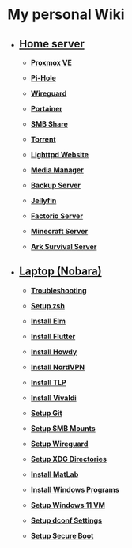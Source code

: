 # My personal Wiki

- ## [Home server](./homeserver/README.md)

  - **[Proxmox VE](./homeserver/proxmox.md)**

  - **[Pi-Hole](./homeserver/pi-hole.md)**

  - **[Wireguard](./homeserver/wireguard.md)**

  - **[Portainer](./homeserver/portainer.md)**

  - **[SMB Share](./homeserver/portainer.md)**

  - **[Torrent](./homeserver/portainer.md)**

  - **[Lighttpd Website](./homeserver/lighttpd-website.md)**

  - **[Media Manager](./homeserver/media-manager.md)**

  - **[Backup Server](./homeserver/backup-server.md)**

  - **[Jellyfin](./homeserver/jellyfin.md)**

  - **[Factorio Server](./homeserver/factorio-server.md)**

  - **[Minecraft Server](./homeserver/minecraft-server.md)**

  - **[Ark Survival Server](./homeserver/ark-survival-server.md)**

- ## [Laptop (Nobara)](./laptop-nobara/README.md)

  - **[Troubleshooting](./laptop-nobara/troubleshooting.md)**

  - **[Setup zsh](./laptop-nobara/zsh.md)**

  - **[Install Elm](./laptop-nobara/elm.md)**

  - **[Install Flutter](./laptop-nobara/flutter.md)**

  - **[Install Howdy](./laptop-nobara/howdy.md)**

  - **[Install NordVPN](./laptop-nobara/nordvpn.md)**

  - **[Install TLP](./laptop-nobara/tlp.md)**

  - **[Install Vivaldi](./laptop-nobara/tlp.md)**

  - **[Setup Git](./laptop-nobara/git.md)**

  - **[Setup SMB Mounts](./laptop-nobara/smb-mounts.md)**

  - **[Setup Wireguard](./laptop-nobara/wireguard.md)**

  - **[Setup XDG Directories](./laptop-nobara/xdg-directories.md)**

  - **[Install MatLab](./laptop-nobara/matlab.md)**

  - **[Install Windows Programs](./laptop-nobara/windows-programs.md)**

  - **[Setup Windows 11 VM](./laptop-nobara/windows.md)**

  - **[Setup dconf Settings](./laptop-nobara/dconf.md)**

  - **[Setup Secure Boot](./laptop-nobara/secure-boot.md)**
